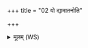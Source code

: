 +++
title = "02 यो द्यामातनोति"

+++
<details><summary>मूलम् (WS)</summary>

यो द्यामातनोति योऽन्तरिक्षं स्तभ्नात्योजसो जायमानः ।  
तस्मै रुद्राय हविषा विधेमान्यत्रास्मदघविषा व्येतु ॥॥ २ ॥  
ययोर्वधान्नापपद्यते किं चनान्तर्देवेषूत मानुषेषु।  
ताभ्यां रुद्राभ्यां हविषा विधेमान्यत्रास्मदघविषा व्येतु ॥ ३ ॥
</details>